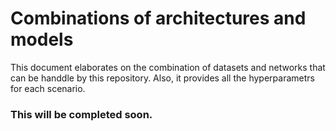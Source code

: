 # Combinations of architectures and models
This document elaborates on the combination of datasets and networks that can be handdle by this repository. Also, it provides all the hyperparametrs for each scenario. 

### This will be completed soon.